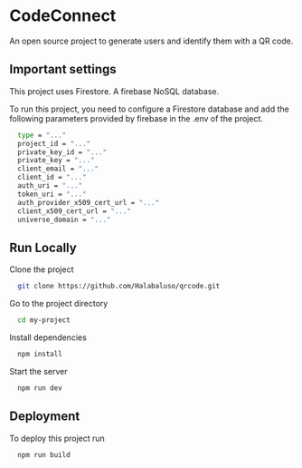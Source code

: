 
# CodeConnect

An open source project to generate users and identify them with a QR code.


## Important settings

This project uses Firestore. A firebase NoSQL database.

To run this project, you need to configure a Firestore database and add the following parameters provided by firebase in the .env of the project.

```bash
  type = "..."
  project_id = "..."
  private_key_id = "..."
  private_key = "..."
  client_email = "..."
  client_id = "..."
  auth_uri = "..."
  token_uri = "..."
  auth_provider_x509_cert_url = "..."
  client_x509_cert_url = "..."
  universe_domain = "..."
```
## Run Locally

Clone the project

```bash
  git clone https://github.com/Halabaluso/qrcode.git
```

Go to the project directory

```bash
  cd my-project
```

Install dependencies

```bash
  npm install
```

Start the server

```bash
  npm run dev
```


## Deployment

To deploy this project run

```bash
  npm run build
```



